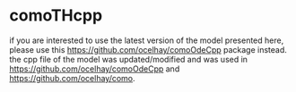 # comoTHcpp

if you are interested to use the latest version of the model presented here, please use this https://github.com/ocelhay/comoOdeCpp package instead.
the cpp file of the model was updated/modified and was used in https://github.com/ocelhay/comoOdeCpp and https://github.com/ocelhay/como.  
